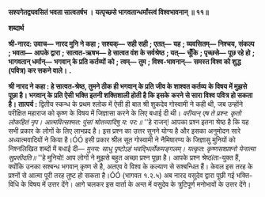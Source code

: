 **सश्यगेतद्व्यवसितं भवता सात्वतर्षभ ।** **यत्पृच्छसे भागवतान्धर्मांस्त्वं विश्वभावनान् ॥ ११॥** 

**शब्दार्थ** 

**श्री-नारद: उवाच—** **नारद मुनि ने कहा** **; सश्यक्—** **सही सही** **; एतत्—** **यह** **; व्यवसितम्—** **निश्चय, संकल्प** **; भवता—** **आपके द्वारा** **;** **सात्वत-ऋषभ—** **हे सात्वत वंश के सर्वश्रेष्ठ** **; यत्—** **चूँकि** **; पृच्छसे—** **पूछ रहे हो** **; भागवतान् धर्मान्—** **भगवान् के प्रति कर्तव्यों** **को** **; त्वम्—** **तुम** **; विश्व-भावनान्—** **समस्त विश्व को शुद्ध (पवित्र) कर सकने वाले।** **.** 

**श्री नारद ने कहा : हे सात्वत-श्रेष्ठ, तुमने ठीक ही भगवान् के प्रति जीव के शाश्वत कर्तव्य** **के विषय में मुझसे पूछा है। भगवान् के प्रति ऐसी भक्ति इतनी शक्तिशाली होती है कि इसके** **करने से सारा विश्व पवित्र हो सकता है।** **तात्पर्य :** द्वितीय स्कन्ध के प्रथम श्लोक में ऐसी ही बात श्री शुकदेव गोस्वामी ने कही थी, जब उन्होंने परीक्षित महाराज को कृष्ण के विषय में जिज्ञासा करने के लिए बधाई दी थी। *वरीयान् एष ते प्रश्न: कृतो लोकहितं नृप।* *आत्मवित्सश्मत: पुंसां श्रोतव्यादिषु य: पर:॥* ''हे राजन्! आपका प्रश्न इतना श्रेष्ठ है कि यह सभी प्रकार के लोगों के लिए लाभप्रद है। इस प्रश्न का उत्तर सुनने योग्य है और इसका अनुमोदन सारे अध्यात्मवादियों ने किया है।ÓÓ इसी प्रकार श्रील सूत गोस्वामी ने नैमिषारण्य के जिज्ञासु मुनियों को निश्नलिखित शब्दों में बधाई दी— *मुनय: साधु पृष्टोऽहं भवद्भिर्लोकमङ्गलम्।* *यत्कृत: कृष्णसश्प्रश्नो येनात्मा सुप्रसीदति॥* ''हे मुनियो! आप लोगों ने मुझसे बहुत अच्छा प्रश्न पूछा है। आपके प्रश्न श्रेष्ठïता-युक्त हैं, क्योंकि उनका सश्बन्ध भगवान् कृष्ण से है, अतएव वे विश्व के कल्याण से सश्बन्धित हैं। केवल इस तरह के प्रश्नों से आत्मा पूरी तरह तुष्ट हो सकता है।ÓÓ (भागवत १.२.५) अब नारद वसुदेव द्वारा पूछी गई भक्ति-विधि के विषय में उत्तर देंगे। आगे चलकर इस वार्ता के अन्त में वसुदेव के त्रुटिपूर्ण मनोभावों के उत्तर देंगे। 